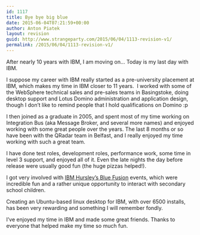 ```yaml
---
id: 1117
title: Bye bye big blue
date: 2015-06-04T07:21:59+00:00
author: Anton Piatek
layout: revision
guid: http://www.strangeparty.com/2015/06/04/1113-revision-v1/
permalink: /2015/06/04/1113-revision-v1/
---
```

<p dir="ltr">
  After nearly 10 years with IBM, I am moving on&#8230; Today is my last day with IBM.
</p>

<p dir="ltr">
  I suppose my career with IBM really started as a pre-university placement at IBM, which makes my time in IBM closer to 11 years.  I worked with some of the WebSphere technical sales and pre-sales teams in Basingstoke, doing desktop support and Lotus Domino administration and application design, though I don&#8217;t like to remind people that I hold qualifications on Domino :p
</p>

<p dir="ltr">
  I then joined as a graduate in 2005, and spent most of my time working on Integration Bus (aka Message Broker, and several more names) and enjoyed working with some great people over the years. The last 8 months or so have been with the QRadar team in Belfast, and I really enjoyed my time working with such a great team.
</p>

<p dir="ltr">
  I have done test roles, development roles, performance work, some time in level 3 support, and enjoyed all of it. Even the late nights the day before release were usually good fun (the huge pizzas helped!).
</p>

<p dir="ltr">
  I got very involved with <a href="https://www.youtube.com/watch?v=as4Da-iU5ec">IBM Hursley&#8217;s Blue Fusion</a> events, which were incredible fun and a rather unique opportunity to interact with secondary school children.
</p>

<p dir="ltr">
  Creating an Ubuntu-based linux desktop for IBM, with over 6500 installs, has been very rewarding and something I will remember fondly.
</p>

<p dir="ltr">
  I&#8217;ve enjoyed my time in IBM and made some great friends. Thanks to everyone that helped make my time so much fun.
</p>

&nbsp;